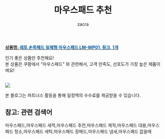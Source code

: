 ﻿---
layout: post
title:  "마우스패드 추천"
author: zacra
categories: [ 아이템 ]
tags: [마우스패드,마우스패드 세척,마우스패드 추천,마우스패드 제작,마우스패드 대용,마우스패드 청소,마우스패드 세탁,마우스패드 장패드,마우스패드 냄새,마우스패드 없을때]
image: https://static.coupangcdn.com/image/retail/images/655354476136-97b1fdd1-b791-40f6-8be5-6aea64fc08cb.jpg 
description: "쿠팡에서 마우스패드 관련 상품으로 가장 고객 선호도가 높은 제품 중 하나입니다."
rating: 4.5
---

<a href="https://link.coupang.com/re/AFFSDP?lptag=AF8407795&pageKey=35033063&itemId=130154607&vendorItemId=3272564176&traceid=V0-153-c2de45292b086cd5"><b>상품명: <font color='#01579B'>레토 손목패드 일체형 마우스패드 LM-WP01, 핑크, 1개</font></b></a>

인기 좋은 상품만 추천해요!<br/>
본 상품은 쿠팡에서 "마우스패드" 와 관련해서, 고객 만족도, 선호도가 가장 높은 제품이에요!<br/><br/>



<a href="https://link.coupang.com/re/AFFSDP?lptag=AF8407795&pageKey=35033063&itemId=130154607&vendorItemId=3272564176&traceid=V0-153-c2de45292b086cd5"><img src="https://thumbnail7.coupangcdn.com/thumbnails/remote/q89/image/product/content/vendorItem/2019/02/27/130154607/28e3e8e6-76da-442e-ab51-86ba0bb6a1f9.jpg"></a> 

본 블로그는 파트너스 활동을 통해 일정액의 수수료를 제공받을 수 있습니다.

## 참고: 관련 검색어    
마우스패드,마우스패드 세척,마우스패드 추천,마우스패드 제작,마우스패드 대용,마우스패드 청소,마우스패드 세탁,마우스패드 장패드,마우스패드 냄새,마우스패드 없을때